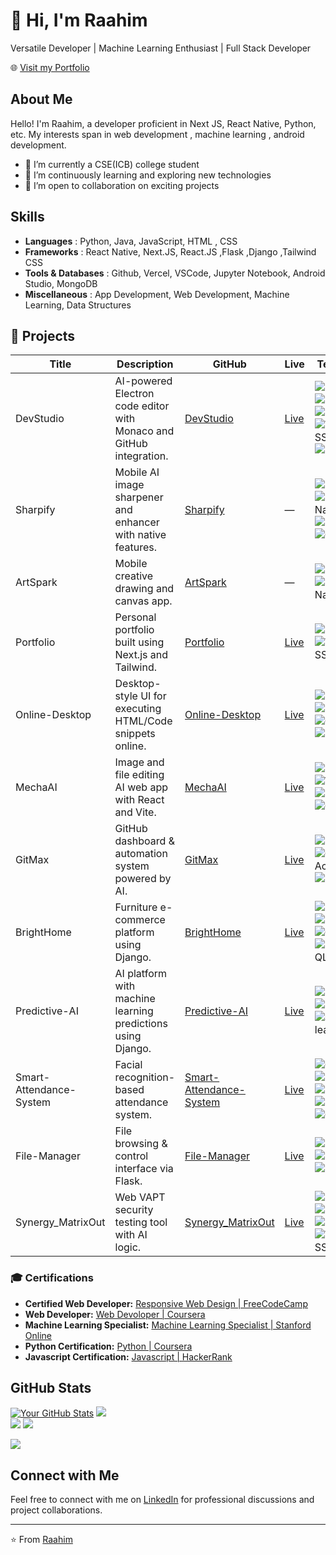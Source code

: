 # 👋 Hi, I'm Raahim

Versatile Developer | Machine Learning Enthusiast | Full Stack Developer

🌐 [Visit my Portfolio](https://raahim-portfolio.vercel.app/)

## About Me

Hello! I'm Raahim, a developer proficient in Next JS, React Native, Python, etc. My interests span in web development , machine learning , android development.

- 🔭 I’m currently a CSE(ICB) college student 
- 🌱 I’m continuously learning and exploring new technologies
- 👯 I’m open to collaboration on exciting projects

## Skills

- **Languages** : Python, Java, JavaScript, HTML , CSS
- **Frameworks** : React Native, Next.JS, React.JS ,Flask ,Django ,Tailwind CSS
- **Tools & Databases** : Github, Vercel, VSCode, Jupyter Notebook, Android Studio, MongoDB
- **Miscellaneous** : App Development, Web Development, Machine Learning, Data Structures


## 🚀 Projects

| Title | Description | GitHub | Live | Tech Stack |
|-------|-------------|--------|------|------------|
| DevStudio | AI-powered Electron code editor with Monaco and GitHub integration. | [DevStudio](https://github.com/Raahim2/DevStudio) | [Live](https://devstudio-ai.vercel.app/) | ![Electron](https://img.shields.io/badge/Electron-47848F?style=flat&logo=electron&logoColor=white) ![Next.js](https://img.shields.io/badge/Next.js-000000?style=flat&logo=next.js&logoColor=white) ![Monaco](https://img.shields.io/badge/Monaco-blue?style=flat) ![TailwindCSS](https://img.shields.io/badge/TailwindCSS-38B2AC?style=flat&logo=tailwindcss&logoColor=white) ![MongoDB](https://img.shields.io/badge/MongoDB-47A248?style=flat&logo=mongodb&logoColor=white) |
| Sharpify | Mobile AI image sharpener and enhancer with native features. | [Sharpify](https://github.com/Raahim2/Sharpify) | — | ![Expo](https://img.shields.io/badge/Expo-000020?style=flat&logo=expo&logoColor=white) ![React Native](https://img.shields.io/badge/React_Native-20232A?style=flat&logo=react&logoColor=61DAFB) ![FastAPI](https://img.shields.io/badge/FastAPI-009688?style=flat&logo=fastapi&logoColor=white) ![OpenCV](https://img.shields.io/badge/OpenCV-5C3EE8?style=flat&logo=opencv&logoColor=white) |
| ArtSpark | Mobile creative drawing and canvas app. | [ArtSpark](https://github.com/Raahim2/ArtSpark) | — | ![Expo](https://img.shields.io/badge/Expo-000020?style=flat&logo=expo&logoColor=white) ![React Native](https://img.shields.io/badge/React_Native-20232A?style=flat&logo=react&logoColor=61DAFB) |
| Portfolio | Personal portfolio built using Next.js and Tailwind. | [Portfolio](https://github.com/Raahim2/Portfolio) | [Live](https://raahim-portfolio.vercel.app/) | ![Next.js](https://img.shields.io/badge/Next.js-000000?style=flat&logo=next.js&logoColor=white) ![TailwindCSS](https://img.shields.io/badge/TailwindCSS-38B2AC?style=flat&logo=tailwindcss&logoColor=white) |
| Online-Desktop | Desktop-style UI for executing HTML/Code snippets online. | [Online-Desktop](https://github.com/Raahim2/Online-Desktop) | [Live](https://online-desktop.vercel.app/) | ![Next.js](https://img.shields.io/badge/Next.js-000000?style=flat&logo=next.js&logoColor=white) ![HTML](https://img.shields.io/badge/HTML-E34F26?style=flat&logo=html5&logoColor=white) ![CSS](https://img.shields.io/badge/CSS-1572B6?style=flat&logo=css3&logoColor=white) ![Python](https://img.shields.io/badge/Python-3776AB?style=flat&logo=python&logoColor=white) |
| MechaAI | Image and file editing AI web app with React and Vite. | [MechaAI](https://github.com/Raahim2/MechaAI) | [Live](https://mecha-ai.vercel.app/) | ![React](https://img.shields.io/badge/React-20232A?style=flat&logo=react&logoColor=61DAFB) ![Vite](https://img.shields.io/badge/Vite-646CFF?style=flat&logo=vite&logoColor=white) ![HTML](https://img.shields.io/badge/HTML-E34F26?style=flat&logo=html5&logoColor=white) ![CSS](https://img.shields.io/badge/CSS-1572B6?style=flat&logo=css3&logoColor=white) |
| GitMax | GitHub dashboard & automation system powered by AI. | [GitMax](https://github.com/Raahim2/GitMax) | [Live](https://gitmax.vercel.app/) | ![Next.js](https://img.shields.io/badge/Next.js-000000?style=flat&logo=next.js&logoColor=white) ![GitHub Actions](https://img.shields.io/badge/GitHub_Actions-2088FF?style=flat&logo=github-actions&logoColor=white) ![MongoDB](https://img.shields.io/badge/MongoDB-47A248?style=flat&logo=mongodb&logoColor=white) |
| BrightHome | Furniture e-commerce platform using Django. | [BrightHome](https://github.com/Raahim2/BrightHome) | [Live](https://brighthome.vercel.app) | ![Django](https://img.shields.io/badge/Django-092E20?style=flat&logo=django&logoColor=white) ![HTML](https://img.shields.io/badge/HTML-E34F26?style=flat&logo=html5&logoColor=white) ![CSS](https://img.shields.io/badge/CSS-1572B6?style=flat&logo=css3&logoColor=white) ![PostgreSQL](https://img.shields.io/badge/PostgreSQL-336791?style=flat&logo=postgresql&logoColor=white) |
| Predictive-AI | AI platform with machine learning predictions using Django. | [Predictive-AI](https://github.com/Raahim2/Predictive-AI) | [Live](https://predictive-ai.vercel.app/) | ![Django](https://img.shields.io/badge/Django-092E20?style=flat&logo=django&logoColor=white) ![Python](https://img.shields.io/badge/Python-3776AB?style=flat&logo=python&logoColor=white) ![scikit-learn](https://img.shields.io/badge/scikit--learn-F7931E?style=flat&logo=scikit-learn&logoColor=white) |
| Smart-Attendance-System | Facial recognition-based attendance system. | [Smart-Attendance-System](https://github.com/Raahim2/Smart-Attendance-System) | [Live](https://smart-attendance-system-ten.vercel.app) | ![OpenCV](https://img.shields.io/badge/OpenCV-5C3EE8?style=flat&logo=opencv&logoColor=white) ![Flask](https://img.shields.io/badge/Flask-000000?style=flat&logo=flask&logoColor=white) ![Python](https://img.shields.io/badge/Python-3776AB?style=flat&logo=python&logoColor=white) ![HTML](https://img.shields.io/badge/HTML-E34F26?style=flat&logo=html5&logoColor=white) ![CSS](https://img.shields.io/badge/CSS-1572B6?style=flat&logo=css3&logoColor=white) |
| File-Manager | File browsing & control interface via Flask. | [File-Manager](https://github.com/Raahim2/File-Manager) | [Live](https://file-manager-virid.vercel.app) | ![Python](https://img.shields.io/badge/Python-3776AB?style=flat&logo=python&logoColor=white) ![Flask](https://img.shields.io/badge/Flask-000000?style=flat&logo=flask&logoColor=white) ![HTML](https://img.shields.io/badge/HTML-E34F26?style=flat&logo=html5&logoColor=white) |
| Synergy_MatrixOut | Web VAPT security testing tool with AI logic. | [Synergy_MatrixOut](https://github.com/Raahim2/Synergy_MatrixOut) | [Live](https://synergy-matrix-out.vercel.app) | ![Python](https://img.shields.io/badge/Python-3776AB?style=flat&logo=python&logoColor=white) ![Flask](https://img.shields.io/badge/Flask-000000?style=flat&logo=flask&logoColor=white) ![HTML](https://img.shields.io/badge/HTML-E34F26?style=flat&logo=html5&logoColor=white) ![TailwindCSS](https://img.shields.io/badge/TailwindCSS-38B2AC?style=flat&logo=tailwindcss&logoColor=white) |


### 🎓 Certifications

- **Certified Web Developer:** [Responsive Web Design  | FreeCodeCamp ](https://www.freecodecamp.org/certification/fcccf6c7a77-76df-4cc4-a231-3eefe5b90cf8/responsive-web-design)
- **Web Developer:** [Web Devoloper | Coursera ](https://www.coursera.org/account/accomplishments/verify/Q9H7J2S8D3GR)
- **Machine Learning Specialist:** [Machine Learning Specialist | Stanford Online ](https://coursera.org/share/bda974f17b41c59198363d4bd10b4665)
- **Python Certification:** [Python | Coursera ](https://coursera.org/share/9415545eed03d47d25b037781d375e4a)
- **Javascript Certification:** [Javascript | HackerRank ](https://www.hackerrank.com/certificates/86a83c2330d5)



## GitHub Stats

[![Your GitHub Stats](https://github-readme-stats.vercel.app/api?username=Raahim2&icons=true&hide=contribs&theme=dark)](https://github.com/anuraghazra/github-readme-stats)
![](https://github-readme-streak-stats.herokuapp.com/?user=Raahim2&theme=dark&hide_border=false)<br/>
![](https://github-readme-stats.vercel.app/api/top-langs/?username=Raahim2&theme=dark&hide_border=false&include_all_commits=true&count_private=false&layout=compact)
![](https://github-profile-trophy.vercel.app/?username=Raahim2&theme=radical&no-frame=false&no-bg=false&margin-w=4)

[![](https://visitcount.itsvg.in/api?id=Raahim2&icon=2&color=0)](https://visitcount.itsvg.in)
## Connect with Me

Feel free to connect with me on [LinkedIn](https://www.linkedin.com/in/raahim-shaikh-5a186024a) for professional discussions and project collaborations.

---

⭐️ From [Raahim](https://www.linkedin.com/in/raahim-shaikh-5a186024a)
